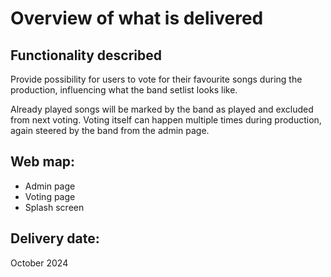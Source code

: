 # Overview of what is delivered

## Functionality described
Provide possibility for users to vote for their favourite songs
during the production, influencing what the band setlist looks like.

Already played songs will be marked by the band as played and excluded
from next voting. Voting itself can happen multiple times during production,
again steered by the band from the admin page.

## Web map:
- Admin page
- Voting page
- Splash screen

## Delivery date:
October 2024


